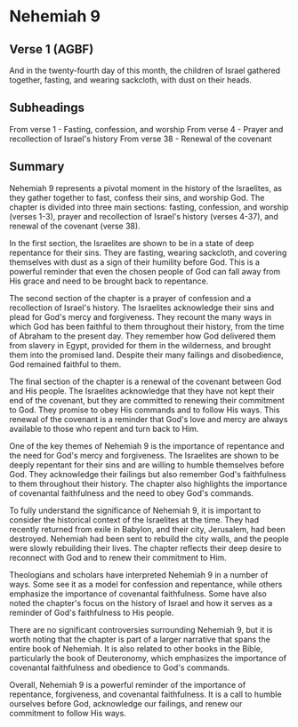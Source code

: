 # Nehemiah 9

## Verse 1 (AGBF)

And in the twenty-fourth day of this month, the children of Israel gathered together, fasting, and wearing sackcloth, with dust on their heads.

## Subheadings

From verse 1 - Fasting, confession, and worship
From verse 4 - Prayer and recollection of Israel's history
From verse 38 - Renewal of the covenant

## Summary

Nehemiah 9 represents a pivotal moment in the history of the Israelites, as they gather together to fast, confess their sins, and worship God. The chapter is divided into three main sections: fasting, confession, and worship (verses 1-3), prayer and recollection of Israel's history (verses 4-37), and renewal of the covenant (verse 38).

In the first section, the Israelites are shown to be in a state of deep repentance for their sins. They are fasting, wearing sackcloth, and covering themselves with dust as a sign of their humility before God. This is a powerful reminder that even the chosen people of God can fall away from His grace and need to be brought back to repentance.

The second section of the chapter is a prayer of confession and a recollection of Israel's history. The Israelites acknowledge their sins and plead for God's mercy and forgiveness. They recount the many ways in which God has been faithful to them throughout their history, from the time of Abraham to the present day. They remember how God delivered them from slavery in Egypt, provided for them in the wilderness, and brought them into the promised land. Despite their many failings and disobedience, God remained faithful to them.

The final section of the chapter is a renewal of the covenant between God and His people. The Israelites acknowledge that they have not kept their end of the covenant, but they are committed to renewing their commitment to God. They promise to obey His commands and to follow His ways. This renewal of the covenant is a reminder that God's love and mercy are always available to those who repent and turn back to Him.

One of the key themes of Nehemiah 9 is the importance of repentance and the need for God's mercy and forgiveness. The Israelites are shown to be deeply repentant for their sins and are willing to humble themselves before God. They acknowledge their failings but also remember God's faithfulness to them throughout their history. The chapter also highlights the importance of covenantal faithfulness and the need to obey God's commands.

To fully understand the significance of Nehemiah 9, it is important to consider the historical context of the Israelites at the time. They had recently returned from exile in Babylon, and their city, Jerusalem, had been destroyed. Nehemiah had been sent to rebuild the city walls, and the people were slowly rebuilding their lives. The chapter reflects their deep desire to reconnect with God and to renew their commitment to Him.

Theologians and scholars have interpreted Nehemiah 9 in a number of ways. Some see it as a model for confession and repentance, while others emphasize the importance of covenantal faithfulness. Some have also noted the chapter's focus on the history of Israel and how it serves as a reminder of God's faithfulness to His people.

There are no significant controversies surrounding Nehemiah 9, but it is worth noting that the chapter is part of a larger narrative that spans the entire book of Nehemiah. It is also related to other books in the Bible, particularly the book of Deuteronomy, which emphasizes the importance of covenantal faithfulness and obedience to God's commands.

Overall, Nehemiah 9 is a powerful reminder of the importance of repentance, forgiveness, and covenantal faithfulness. It is a call to humble ourselves before God, acknowledge our failings, and renew our commitment to follow His ways.